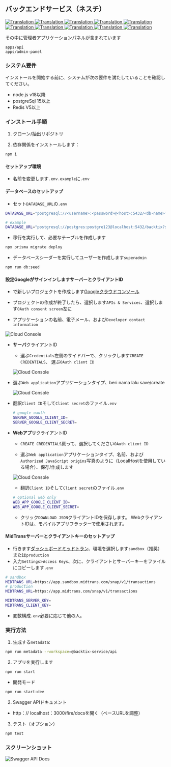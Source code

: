 ## バックエンドサービス（ネスチ）

<a href="./api-service.md">
  <img alt="Translation" src="https://img.shields.io/badge/Bahasa_Indonesia-blue?style=for-the-badge&logo=googletranslate&logoColor=blue&labelColor=white">
</a>
<a href="./api-service.en.md">
  <img alt="Translation" src="https://img.shields.io/badge/English-blue?style=for-the-badge&logo=googletranslate&logoColor=blue&labelColor=white">
</a>
<a href="./api-service.zh-CN.md">
  <img alt="Translation" src="https://img.shields.io/badge/简体中文-blue?style=for-the-badge&logo=googletranslate&logoColor=blue&labelColor=white">
</a>
<a href="./api-service.ja.md">
  <img alt="Translation" src="https://img.shields.io/badge/日本語-blue?style=for-the-badge&logo=googletranslate&logoColor=blue&labelColor=white">
</a>
<a href="./api-service.ar.md">
  <img alt="Translation" src="https://img.shields.io/badge/Arabic_عربي-blue?style=for-the-badge&logo=googletranslate&logoColor=blue&labelColor=white">
</a>
<a href="./api-service.pt.md">
  <img alt="Translation" src="https://img.shields.io/badge/Português-blue?style=for-the-badge&logo=googletranslate&logoColor=blue&labelColor=white">
</a>
<a href="./api-service.es.md">
  <img alt="Translation" src="https://img.shields.io/badge/Español-blue?style=for-the-badge&logo=googletranslate&logoColor=blue&labelColor=white">
</a>
<a href="./api-service.fr.md">
  <img alt="Translation" src="https://img.shields.io/badge/Français-blue?style=for-the-badge&logo=googletranslate&logoColor=blue&labelColor=white">
</a>
<a href="./api-service.vi.md">
  <img alt="Translation" src="https://img.shields.io/badge/Tiếng_Việt-blue?style=for-the-badge&logo=googletranslate&logoColor=blue&labelColor=white">
</a>
<a href="./api-service.hi.md">
  <img alt="Translation" src="https://img.shields.io/badge/Hindi_हिंदी-blue?style=for-the-badge&logo=googletranslate&logoColor=blue&labelColor=white">
</a>

その中に管理者アプリケーションパネルが含まれています

    apps/api
    apps/admin-panel

### システム要件

インストールを開始する前に、システムが次の要件を満たしていることを確認してください。

-   node.js v18以降
-   postgreSql 15以上
-   Redis V5以上

### インストール手順

1.  クローン/抽出リポジトリ

2.  依存関係をインストールします：

```bash
npm i
```

#### セットアップ環境

-   名前を変更します`.env.example`に`.env`

#### データベースのセットアップ

-   セット`DATABASE_URL`の`.env`

```sh
DATABASE_URL="postgresql://<username>:<password>@<host>:5432/<db-name>?schema=public"

# example
DATABASE_URL="postgresql://postgres:postgre123@localhost:5432/backtix?schema=public"
```

-   移行を実行して、必要なテーブルを作成します

```bash
npx prisma migrate deploy
```

-   データベースシーダーを実行してユーザーを作成します`superadmin`

```bash
npm run db:seed
```

#### 設定**Googleがサインインします**サーバーとクライアントID

-   で新しいプロジェクトを作成します[Googleクラウドコンソール](https://console.cloud.google.com/projectcreate)

-   プロジェクトの作成が終了したら、選択します`APIs & Services`、選択します`OAuth consent screen`左に

-   アプリケーションの名前、電子メール、および`Developer contact information`

![Cloud Console](/assets/Screenshot_1.png)

-   **サーバ**クライアントID

    -   選ぶ`Credentials`左側のサイドバーで、クリックします`CREATE CREDENTIALS`、 選ぶ`OAuth client ID`

    ![Cloud Console](/assets/Screenshot_2.png)


-   選ぶ`Web application`アプリケーションタイプ、beri nama lalu save/create

    ![Cloud Console](/assets/Screenshot_3.png)

-   翻訳`Client ID`そして`Client secret`のファイル`.env`

    ```sh
    # google oauth
    SERVER_GOOGLE_CLIENT_ID=
    SERVER_GOOGLE_CLIENT_SECRET=
    ```

-   **Webアプリ**クライアントID

    -   `CREATE CREDENTIALS`戻って、選択してください`OAuth client ID`

    -   選ぶ`Web application`アプリケーションタイプ、名前、および`Authorized JavaScript origins`写真のように（LocalHostを使用している場合）、保存/作成します

    ![Cloud Console](/assets/Screenshot_4.png)

    -   翻訳`Client ID`そして`Client secret`のファイル`.env`

    ```sh
    # optional web only
    WEB_APP_GOOGLE_CLIENT_ID=
    WEB_APP_GOOGLE_CLIENT_SECRET=
    ```

    -   クリック`DOWNLOAD JSON`クライアントIDを保存します。 WebクライアントIDは、モバイルアプリフラッターで使用されます。

#### MidTransサーバーとクライアントキーのセットアップ

-   行きます[ダッシュボードミッドトラン](https://dashboard.midtrans.com/)、環境を選択します`sandbox`（推奨）または`production`
-   入力`Settings`>`Access Keys`、次に、クライアントとサーバーキーをファイルにコピーします`.env`

```sh
# sandbox
MIDTRANS_URL=https://app.sandbox.midtrans.com/snap/v1/transactions
# production
MIDTRANS_URL=https://app.midtrans.com/snap/v1/transactions

MIDTRANS_SERVER_KEY=
MIDTRANS_CLIENT_KEY=
```

-   変数構成`.env`必要に応じて他の人。

### 実行方法

1.  生成する`metadata`:

```bash
npm run metadata --workspace=@backtix-service/api
```

2.  アプリを実行します

```bash
npm run start
```

-   開発モード

```bash
npm run start:dev
```

2.  Swagger APIドキュメント

-   http：// localhost：3000/fire/docsを開く（ベースURLを調整）

3.  テスト（オプション）

```bash
npm test
```

### スクリーンショット

![Swagger API Docs](/assets/swagger.png)
